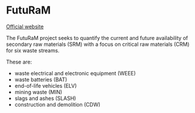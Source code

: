 # FutuRaM
[Official website](https://www.futuram.eu)

The FutuRaM project seeks to quantify the current and future availability of secondary raw materials
(SRM) with a focus on critical raw materials (CRM) for six waste streams.

These are:

- waste electrical and electronic equipment (WEEE)  
- waste batteries (BAT)  
- end-of-life vehicles (ELV)  
- mining waste (MIN)  
- slags and ashes (SLASH)  
- construction and demolition (CDW)  

